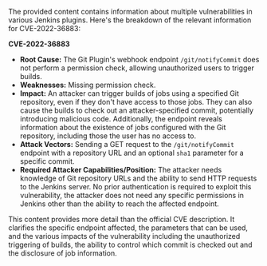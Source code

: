 The provided content contains information about multiple vulnerabilities in various Jenkins plugins. Here's the breakdown of the relevant information for CVE-2022-36883:

**CVE-2022-36883**
*   **Root Cause:** The Git Plugin's webhook endpoint `/git/notifyCommit` does not perform a permission check, allowing unauthorized users to trigger builds.
*   **Weaknesses:** Missing permission check.
*   **Impact:** An attacker can trigger builds of jobs using a specified Git repository, even if they don't have access to those jobs. They can also cause the builds to check out an attacker-specified commit, potentially introducing malicious code. Additionally, the endpoint reveals information about the existence of jobs configured with the Git repository, including those the user has no access to.
*   **Attack Vectors:** Sending a GET request to the `/git/notifyCommit` endpoint with a repository URL and an optional `sha1` parameter for a specific commit.
*   **Required Attacker Capabilities/Position:** The attacker needs knowledge of Git repository URLs and the ability to send HTTP requests to the Jenkins server. No prior authentication is required to exploit this vulnerability, the attacker does not need any specific permissions in Jenkins other than the ability to reach the affected endpoint.

This content provides more detail than the official CVE description. It clarifies the specific endpoint affected, the parameters that can be used, and the various impacts of the vulnerability including the unauthorized triggering of builds, the ability to control which commit is checked out and the disclosure of job information.